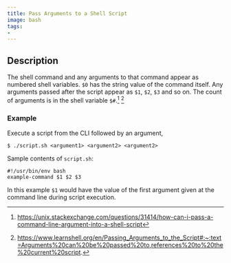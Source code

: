 ```yaml
---
title: Pass Arguments to a Shell Script
image: bash
tags:
-
---
```

## Description

The shell command and any arguments to that command appear as numbered shell variables. `$0` has the string value of the command itself. Any arguments passed after the script appear as `$1`, `$2`, `$3` and so on. The count of arguments is in the shell variable `$#`.[^1] [^2]

### Example 

Execute a script from the CLI followed by an argument,

```
$ ./script.sh <argument1> <argument2> <argument2>
```

Sample contents of `script.sh`:

```
#!/usr/bin/env bash
example-command $1 $2 $3
```
In this example `$1`  would have the value of the first argument given at the command line during script execution.

[^1]: https://unix.stackexchange.com/questions/31414/how-can-i-pass-a-command-line-argument-into-a-shell-script
[^2]: https://www.learnshell.org/en/Passing_Arguments_to_the_Script#:~:text=Arguments%20can%20be%20passed%20to,references%20to%20the%20current%20script.